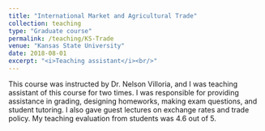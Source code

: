 ```yaml
---
title: "International Market and Agricultural Trade"
collection: teaching
type: "Graduate course"
permalink: /teaching/KS-Trade
venue: "Kansas State University"
date: 2018-08-01
excerpt: "<i>Teaching assistant</i><br/>"
---
```



This course was instructed by Dr. Nelson Villoria, and I was teaching assistant of this course for two times. I was responsible for providing assistance in grading, designing homeworks, making exam questions, and student tutoring. I also gave guest lectures on exchange rates and trade policy. My teaching evaluation from students was 4.6 out of 5.
